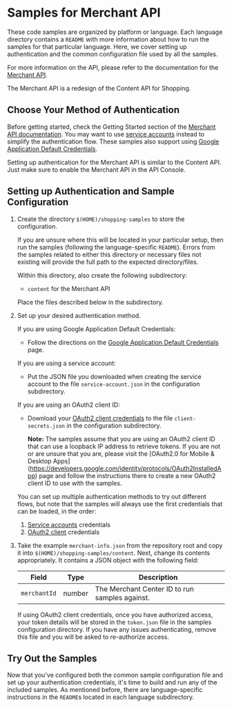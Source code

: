 # Samples for Merchant API

These code samples are organized by platform or language. Each language
directory contains a `README` with more information about how to run the
samples for that particular language.  Here, we cover setting up
authentication and the common configuration file used by all the samples.

For more information on the API, please refer to the documentation for the
[Merchant API](https://developers.google.com/merchant/api/overview).

The Merchant API is a redesign of the Content API for Shopping. 

## Choose Your Method of Authentication

Before getting started, check the Getting Started section of the
[Merchant API documentation](https://developers.google.com/merchant/api/guides/quickstart).
You may want to use
[service accounts](https://developers.google.com/merchant/api/guides/authorization/access-your-account)
instead to simplify the authentication flow. These samples also support using
[Google Application Default Credentials](https://developers.google.com/identity/protocols/application-default-credentials).

Setting up authentication for the Merchant API is similar to the Content API. 
Just make sure to enable the Merchant API in the API Console.

## Setting up Authentication and Sample Configuration

1.  Create the directory `$(HOME)/shopping-samples` to store the
    configuration.

    If you are unsure where this will be located in your particular setup, then
    run the samples (following the language-specific `README`). Errors
    from the samples related to either this directory or necessary files not
    existing will provide the full path to the expected directory/files.

    Within this directory, also create the following subdirectory:

    * `content` for the Merchant API

    Place the files described below in the subdirectory.

2.  Set up your desired authentication method.

    If you are using Google Application Default Credentials:

    *   Follow the directions on the [Google Application Default
        Credentials](https://developers.google.com/identity/protocols/application-default-credentials)
        page.

    If you are using a service account:

    *   Put the JSON file you downloaded when creating the service account to
        the file `service-account.json` in the configuration
        subdirectory.

    If you are using an OAuth2 client ID:

    *   Download your [OAuth2 client
        credentials](https://console.developers.google.com/apis/credentials) to
        the file `client-secrets.json` in the configuration subdirectory.

        **Note:** The samples assume that you are using an OAuth2 client ID that
        can use a loopback IP address to retrieve tokens. If you are not or are
        unsure that you are, please visit the
        [OAuth2.0 for Mobile & Desktop Apps]
        (https://developers.google.com/identity/protocols/OAuth2InstalledApp)
        page and follow the instructions there to create a new OAuth2 client ID
        to use with the samples.

    You can set up multiple authentication methods to try out different flows,
    but note that the samples will always use the first credentials that can be
    loaded, in the order:

    1.  [Service
        accounts](https://developers.google.com/merchant/api/guides/authorization/access-your-account)
        credentials
    2.  [OAuth2
        client](https://developers.google.com/merchant/api/guides/authorization/access-client-accounts)
        credentials

3.  Take the example `merchant-info.json` from the repository
    root and copy it into `$(HOME)/shopping-samples/content`.  Next, change its
    contents appropriately. It contains a JSON object with the following field:

    | Field                     | Type   | Description                                    |
    |---------------------------|--------|------------------------------------------------|
    | `merchantId`              | number | The Merchant Center ID to run samples against. |

    If using OAuth2 client credentials, once you have authorized access, your
    token details will be stored in the `token.json` file in the samples
    configuration directory. If you have any issues authenticating, remove this
    file and you will be asked to re-authorize access.

## Try Out the Samples

Now that you've configured both the common sample configuration file and set up
your authentication credentials, it's time to build and run any of the included
samples.  As mentioned before, there are language-specific instructions in
the `README`s located in each language subdirectory.
